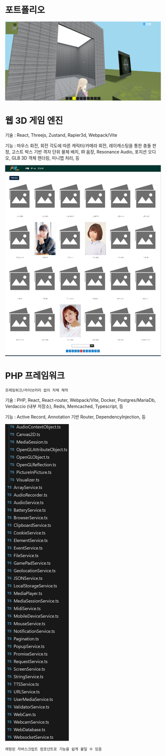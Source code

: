 # 포트폴리오

![Alt text](https://github.com/tactics6655/portfolio/blob/main/3d_engine.png)

웹 3D 게임 엔진
======

기술 : React, Threejs, Zustand, Rapier3d, Webpack/Vite

기능 : 마우스 회전, 회전 각도에 따른 캐릭터/카메라 회전, 레이캐스팅을 통한 충돌 판정, 고스트 박스 기반 격자 단위 물체 배치, IR 음장, Resonance Audio, 포지션 오디오, GLB 3D 객체 렌더링, 미니맵 처리, 등

![Alt text](https://github.com/tactics6655/portfolio/blob/main/site.png)

PHP 프레임워크
======

```설명
프레임워크/라이브러리 없이 자체 제작
```

기술 : PHP, React, React-router, Webpack/Vite, Docker, Postgres/MariaDb, Verdaccio (내부 저장소), Redis, Memcached, Typescript, 등

기능 : Active Record, Annotation 기반 Router, DependencyInjection, 등

![Alt text](https://github.com/tactics6655/portfolio/blob/main/wrap_functions.png)

```설명
래핑된 자바스크립트 컴포넌트로 기능을 쉽게 붙일 수 있음
```
